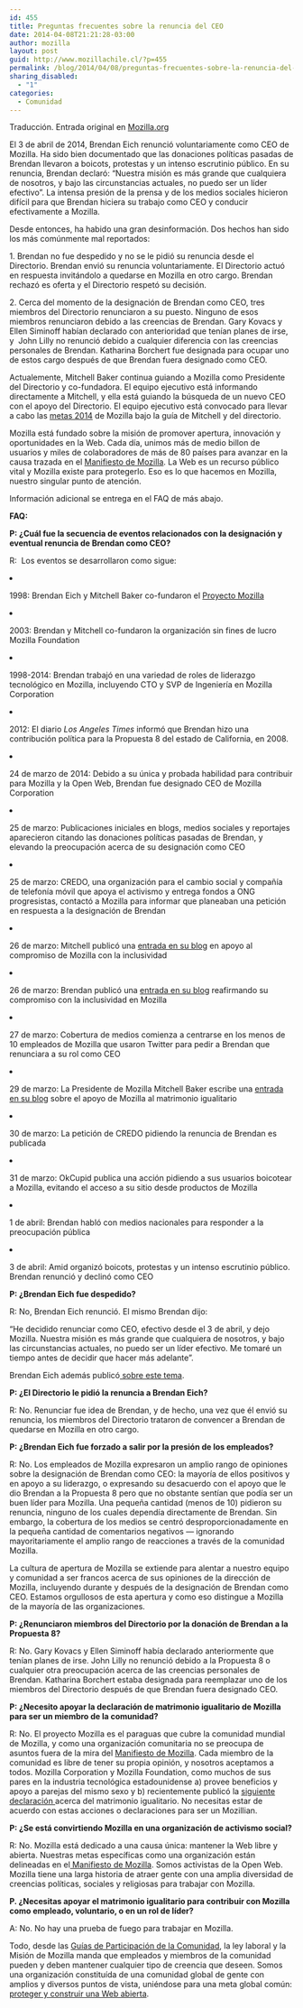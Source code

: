 ```yaml
---
id: 455
title: Preguntas frecuentes sobre la renuncia del CEO
date: 2014-04-08T21:21:28-03:00
author: mozilla
layout: post
guid: http://www.mozillachile.cl/?p=455
permalink: /blog/2014/04/08/preguntas-frecuentes-sobre-la-renuncia-del-ceo/
sharing_disabled:
  - "1"
categories:
  - Comunidad
---
```

<p dir="ltr">
  Traducción. Entrada original en <a href="https://blog.mozilla.org/blog/2014/04/05/faq-on-ceo-resignation/" target="_blank">Mozilla.org</a>
</p>

<p dir="ltr" id="docs-internal-guid-21179e22-4e68-5f57-cd40-b45938240f2a">
  El 3 de abril de 2014, Brendan Eich renunció voluntariamente como CEO de Mozilla. Ha sido bien documentado que las donaciones políticas pasadas de Brendan llevaron a boicots, protestas y un intenso escrutinio público. En su renuncia, Brendan declaró: “Nuestra misión es más grande que cualquiera de nosotros, y bajo las circunstancias actuales, no puedo ser un líder efectivo”. La intensa presión de la prensa y de los medios sociales hicieron difícil para que Brendan hiciera su trabajo como CEO y conducir efectivamente a Mozilla.<!--more-->
</p>

<p dir="ltr">
  Desde entonces, ha habido una gran desinformación. Dos hechos han sido los más comúnmente mal reportados:
</p>

<p dir="ltr">
  1. Brendan no fue despedido y no se le pidió su renuncia desde el Directorio. Brendan envió su renuncia voluntariamente. El Directorio actuó en respuesta invitándolo a quedarse en Mozilla en otro cargo. Brendan rechazó es oferta y el Directorio respetó su decisión.
</p>

<p dir="ltr">
  2. Cerca del momento de la designación de Brendan como CEO, tres miembros del Directorio renunciaron a su puesto. Ninguno de esos miembros renunciaron debido a las creencias de Brendan. Gary Kovacs y Ellen Siminoff habían declarado con anterioridad que tenían planes de irse, y  John Lilly no renunció debido a cualquier diferencia con las creencias personales de Brendan. Katharina Borchert fue designada para ocupar uno de estos cargo después de que Brendan fuera designado como CEO.
</p>

<p dir="ltr">
  Actualemente, Mitchell Baker continua guiando a Mozilla como Presidente del Directorio y co-fundadora. El equipo ejecutivo está informando directamente a Mitchell, y ella está guiando la búsqueda de un nuevo CEO con el apoyo del Directorio. El equipo ejecutivo está convocado para llevar a cabo las <a href="https://wiki.mozilla.org/2014">metas 2014</a> de Mozilla bajo la guía de Mitchell y del directorio.
</p>

<p dir="ltr">
  Mozilla está fundado sobre la misión de promover apertura, innovación y oportunidades en la Web. Cada día, unimos más de medio billon de usuarios y miles de colaboradores de más de 80 países para avanzar en la causa trazada en el <a href="http://www.mozilla.org/about/manifesto/">Manifiesto de Mozilla</a>. La Web es un recurso público vital y Mozilla existe para protegerlo. Eso es lo que hacemos en Mozilla, nuestro singular punto de atención.
</p>

<p dir="ltr">
  Información adicional se entrega en el FAQ de más abajo.
</p>

<p dir="ltr">
  <strong>FAQ:</strong>
</p>

<p dir="ltr">
  <strong>P: ¿Cuál fue la secuencia de eventos relacionados con la designación y eventual renuncia de Brendan como CEO?</strong>
</p>

<p dir="ltr">
  R:  Los eventos se desarrollaron como sigue:
</p>

<li dir="ltr">
  <p dir="ltr">
    1998: Brendan Eich y Mitchell Baker co-fundaron el <a href="http://en.wikipedia.org/wiki/Mozilla">Proyecto Mozilla</a>
  </p>
</li>

<li dir="ltr">
  <p dir="ltr">
    2003: Brendan y Mitchell co-fundaron la organización sin fines de lucro Mozilla Foundation
  </p>
</li>

<li dir="ltr">
  <p dir="ltr">
    1998-2014: Brendan trabajó en una variedad de roles de liderazgo tecnológico en Mozilla, incluyendo CTO y SVP de Ingeniería en Mozilla Corporation
  </p>
</li>

<li dir="ltr">
  <p dir="ltr">
    2012: El diario <em>Los Angeles Times</em> informó que Brendan hizo una contribución política para la Propuesta 8 del estado de California, en 2008.
  </p>
</li>

<li dir="ltr">
  <p dir="ltr">
    24 de marzo de 2014: Debido a su única y probada habilidad para contribuir para Mozilla y la Open Web, Brendan fue designado CEO de Mozilla Corporation
  </p>
</li>

<li dir="ltr">
  <p dir="ltr">
    25 de marzo: Publicaciones iniciales en blogs, medios sociales y reportajes aparecieron citando las donaciones políticas pasadas de Brendan, y elevando la preocupación acerca de su designación como CEO
  </p>
</li>

<li dir="ltr">
  <p dir="ltr">
    25 de marzo: CREDO, una organización para el cambio social y compañía de telefonía móvil que apoya el activismo y entrega fondos a ONG progresistas, contactó a Mozilla para informar que planeaban una petición en respuesta a la designación de Brendan
  </p>
</li>

<li dir="ltr">
  <p dir="ltr">
    26 de marzo: Mitchell publicó una <a href="https://blog.lizardwrangler.com/2014/03/26/building-a-global-diverse-inclusive-mozilla-project-addressing-controversy/">entrada en su blog</a> en apoyo al compromiso de Mozilla con la inclusividad
  </p>
</li>

<li dir="ltr">
  <p dir="ltr">
    26 de marzo: Brendan publicó una <a href="https://brendaneich.com/2014/03/inclusiveness-at-mozilla/">entrada en su blog</a> reafirmando su compromiso con la inclusividad en Mozilla
  </p>
</li>

<li dir="ltr">
  <p dir="ltr">
    27 de marzo: Cobertura de medios comienza a centrarse en los menos de 10 empleados de Mozilla que usaron Twitter para pedir a Brendan que renunciara a su rol como CEO
  </p>
</li>

<li dir="ltr">
  <p dir="ltr">
    29 de marzo: La Presidente de Mozilla Mitchell Baker escribe una <a href="https://blog.lizardwrangler.com/2014/03/29/on-mozillas-support-for-marriage-equality/">entrada en su blog</a> sobre el apoyo de Mozilla al matrimonio igualitario
  </p>
</li>

<li dir="ltr">
  <p dir="ltr">
    30 de marzo: La petición de CREDO pidiendo la renuncia de Brendan es publicada
  </p>
</li>

<li dir="ltr">
  <p dir="ltr">
    31 de marzo: OkCupid publica una acción pidiendo a sus usuarios boicotear a Mozilla, evitando el acceso a su sitio desde productos de Mozilla
  </p>
</li>

<li dir="ltr">
  <p dir="ltr">
    1 de abril: Brendan habló con medios nacionales para responder a la preocupación pública
  </p>
</li>

<li dir="ltr">
  <p dir="ltr">
    3 de abril: Amid organizó boicots, protestas y un intenso escrutinio público. Brendan renunció y declinó como CEO
  </p>
</li>

<p dir="ltr">
  <strong>P: ¿Brendan Eich fue despedido?</strong>
</p>

<p dir="ltr">
  R: No, Brendan Eich renunció. El mismo Brendan dijo:
</p>

<p dir="ltr">
  “He decidido renunciar como CEO, efectivo desde el 3 de abril, y dejo Mozilla. Nuestra misión es más grande que cualquiera de nosotros, y bajo las circunstancias actuales, no puedo ser un líder efectivo. Me tomaré un tiempo antes de decidir que hacer más adelante”.
</p>

<p dir="ltr">
  Brendan Eich además publicó<a href="https://brendaneich.com/2014/04/the-next-mission/"> sobre este tema</a>.
</p>

<p dir="ltr">
  <strong>P: ¿El Directorio le pidió la renuncia a Brendan Eich?</strong>
</p>

<p dir="ltr">
  R: No. Renunciar fue idea de Brendan, y de hecho, una vez que él envió su renuncia, los miembros del Directorio trataron de convencer a Brendan de quedarse en Mozilla en otro cargo.
</p>

<p dir="ltr">
  <strong>P: ¿Brendan Eich fue forzado a salir por la presión de los empleados?</strong>
</p>

<p dir="ltr">
  R: No. Los empleados de Mozilla expresaron un amplio rango de opiniones sobre la designación de Brendan como CEO: la mayoría de ellos positivos y en apoyo a su liderazgo, o expresando su desacuerdo con el apoyo que le dio Brendan a la Propuesta 8 pero que no obstante sentían que podía ser un buen líder para Mozilla. Una pequeña cantidad (menos de 10) pidieron su renuncia, ninguno de los cuales dependía directamente de Brendan. Sin embargo, la cobertura de los medios se centró desproporcionadamente en la pequeña cantidad de comentarios negativos — ignorando mayoritariamente el amplio rango de reacciones a través de la comunidad Mozilla.
</p>

<p dir="ltr">
  La cultura de apertura de Mozilla se extiende para alentar a nuestro equipo y comunidad a ser francos acerca de sus opiniones de la dirección de Mozilla, incluyendo durante y después de la designación de Brendan como CEO. Estamos orgullosos de esta apertura y como eso distingue a Mozilla de la mayoría de las organizaciones.
</p>

<p dir="ltr">
  <strong>P: ¿Renunciaron miembros del Directorio por la donación de Brendan a la Propuesta 8?</strong>
</p>

<p dir="ltr">
  R: No. Gary Kovacs y Ellen Siminoff había declarado anteriormente que tenían planes de irse. John Lilly no renunció debido a la Propuesta 8 o cualquier otra preocupación acerca de las creencias personales de Brendan. Katharina Borchert estaba designada para reemplazar uno de los miembros del Directorio después de que Brendan fuera designado CEO.
</p>

<p dir="ltr">
  <strong>P: ¿Necesito apoyar la declaración de matrimonio igualitario de Mozilla para ser un miembro de la comunidad?</strong>
</p>

<p dir="ltr">
  R: No. El proyecto Mozilla es el paraguas que cubre la comunidad mundial de Mozilla, y como una organización comunitaria no se preocupa de asuntos fuera de la mira del <a href="http://www.mozilla.org/about/manifesto/">Manifiesto de Mozilla</a>. Cada miembro de la comunidad es libre de tener su propia opinión, y nosotros aceptamos a todos. Mozilla Corporation y Mozilla Foundation, como muchos de sus pares en la industria tecnológica estadounidense a) provee beneficios y apoyo a parejas del mismo sexo y b) recientemente publicó la <a href="https://blog.mozilla.org/blog/2014/03/29/mozilla-supports-lgbt-equality/">siguiente declaración </a>acerca del matrimonio igualitario. No necesitas estar de acuerdo con estas acciones o declaraciones para ser un Mozillian.
</p>

<p dir="ltr">
  <strong>P: ¿Se está convirtiendo Mozilla en una organización de activismo social?</strong>
</p>

<p dir="ltr">
  R: No. Mozilla está dedicado a una causa única: mantener la Web libre y abierta. Nuestras metas específicas como una organización están delineadas en el<a href="http://www.mozilla.org/about/manifesto/"> Manifiesto de Mozilla</a>. Somos activistas de la Open Web. Mozilla tiene una larga historia de atraer gente con una amplia diversidad de creencias políticas, sociales y religiosas para trabajar con Mozilla.
</p>

<p dir="ltr">
  <strong>P. ¿Necesitas apoyar el matrimonio igualitario para contribuir con Mozilla como empleado, voluntario, o en un rol de líder?</strong>
</p>

<p dir="ltr">
  A: No. No hay una prueba de fuego para trabajar en Mozilla.
</p>

<p dir="ltr">
  Todo, desde las <a href="http://www.mozilla.org/about/governance/policies/participation/" target="_blank">Guías de Participación de la Comunidad</a>, la ley laboral y la Misión de Mozilla manda que empleados y miembros de la comunidad pueden y deben mantener cualquier tipo de creencia que deseen. Somos una organización constituída de una comunidad global de gente con amplios y diversos puntos de vista, uniéndose para una meta global común: <a href="http://www.mozilla.org/about/manifesto/">proteger y construir una Web abierta</a>.
</p>